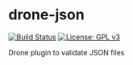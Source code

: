 # drone-json
[![Build Status](https://cloud.drone.io/api/badges/viant/drone-json/status.svg)](https://cloud.drone.io/viant/drone-json)
[![License: GPL v3](https://img.shields.io/badge/License-GPLv3-blue.svg)](https://github.com/viant/drone-gcloud/blob/master/LICENSE)

Drone plugin to validate JSON files
